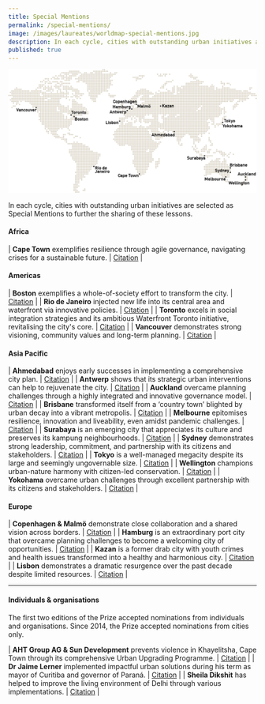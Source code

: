 ```yaml
---
title: Special Mentions
permalink: /special-mentions/
image: /images/laureates/worldmap-special-mentions.jpg
description: In each cycle, cities with outstanding urban initiatives are selected as Special Mentions to further the sharing of these lessons.
published: true
---
```


![Special Mentions](/images/laureates/worldmap-special-mentions.jpg/)

In each cycle, cities with outstanding urban initiatives are selected as Special Mentions to further the sharing of these lessons. 

#### **Africa**

| **Cape Town** exemplifies resilience through agile governance, navigating crises for a sustainable future. | [Citation](/cape-town/) |

#### **Americas**

| **Boston** exemplifies a whole-of-society effort to transform the city. | [Citation](/boston/) |
| **Rio de Janeiro** injected new life into its central area and waterfront via innovative policies. | [Citation](/rio-de-janeiro/) |
| **Toronto** excels in social integration strategies and its ambitious Waterfront Toronto initiative, revitalising the city's core. | [Citation](/toronto/) |
| **Vancouver** demonstrates strong visioning, community values and long-term planning. | [Citation](/vancouver/) |

#### **Asia Pacific**

| **Ahmedabad** enjoys early successes in implementing a comprehensive city plan. | [Citation](/ahmedabad/) |
| **Antwerp** shows that its strategic urban interventions can help to rejuvenate the city. | [Citation](/antwerp/) |
| **Auckland** overcame planning challenges through a highly integrated and innovative governance model. | [Citation](/auckland/) |
| **Brisbane** transformed itself from a ‘country town’ blighted by urban decay into a vibrant metropolis. | [Citation](/brisbane/) |
| **Melbourne** epitomises resilience, innovation and liveability, even amidst pandemic challenges. | [Citation](/melbourne2/) |
| **Surabaya** is an emerging city that appreciates its culture and preserves its kampung neighbourhoods. | [Citation](/surabaya/) |
| **Sydney** demonstrates strong leadership, commitment, and partnership with its citizens and stakeholders. | [Citation](/sydney/) |
| **Tokyo** is a well-managed megacity despite its large and seemingly ungovernable size. | [Citation](/tokyo/) |
| **Wellington** champions urban-nature harmony with citizen-led conservation. | [Citation](/wellington/) |
| **Yokohama** overcame urban challenges through excellent partnership with its citizens and stakeholders. | [Citation](/yokohama/) |

#### **Europe**

| **Copenhagen & Malmö** demonstrate close collaboration and a shared vision across borders. | [Citation](/copenhagen-malmo/) |
| **Hamburg** is an extraordinary port city that overcame planning challenges to become a welcoming city of opportunities. | [Citation](/hamburg/) |
| **Kazan** is a former drab city with youth crimes and health issues transformed into a healthy and harmonious city. | [Citation](/kazan/) |
| **Lisbon** demonstrates a dramatic resurgence over the past decade despite limited resources. | [Citation](/lisbon/) |

---

#### **Individuals & organisations**

The first two editions of the Prize accepted nominations from individuals and organisations. Since 2014, the Prize accepted nominations from cities only.

| **AHT Group AG & Sun Development** prevents violence in Khayelitsha, Cape Town through its comprehensive Urban Upgrading Programme. | [Citation](/khayelitsha/) |
| **Dr Jaime Lerner** implemented impactful urban solutions during his term as mayor of Curitiba and governor of Paraná. | [Citation](/jaime-lerner/) |
| **Sheila Dikshit** has helped to improve the living environment of Delhi through various implementations. | [Citation](/sheila-dikshit/) |
